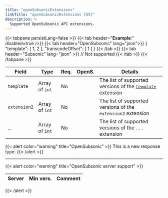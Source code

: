 ```yaml
---
title: "openSubsonicExtensions"
linkTitle: "openSubsonicExtensions [OS]"
description: >
  Supported OpenSubsonic API extensions.
---
```


{{< tabpane persistLang=false >}}
{{< tab header="**Example**:" disabled=true />}}
{{< tab header="OpenSubsonic" lang="json">}}
{
  "template": [
    1,
    2
  ],
  "transcodeOffset": [
    1
  ]
}
{{< /tab >}}
{{< tab header="Subsonic" lang="json" >}}
// Not supported
{{< /tab >}}
{{< /tabpane >}}

| Field |  Type | Req. | OpenS. | Details |
| --- | --- | --- | --- | --- |
| `template` | Array of `int` | No |     | The list of supported versions of the [`template`](../../extensions/template) extension |
| `extension2` | Array of `int` | No |     | The list of supported versions of the `extension2` extension |
| ... | Array of `int` | No |     | The list of supported versions of the `...` extension |

{{< alert color="warning" title="OpenSubsonic" >}}
This is a new response type.
{{< /alert >}}

---

{{< alert color="warning" title="OpenSubsonic server support" >}}

| Server | Min vers. | Comment |
| --- | --- | --- |
{{< /alert >}}

